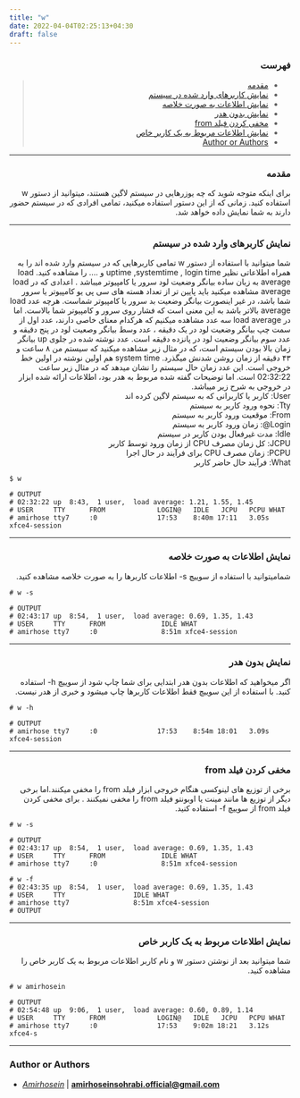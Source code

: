 ```yaml
---
title: "w"
date: 2022-04-04T02:25:13+04:30
draft: false
---
```




<div dir='rtl'>

### فهرست

> - [مقدمه](#مقدمه)
> - [نمایش کاربرهای وارد شده در سیستم](#نمایش-کاربرهای-وارد-شده-در-سیستم)
> - [نمایش اطلاعات به صورت خلاصه](#نمایش-اطلاعات-به-صورت-خلاصه)
> - [نمایش بدون هدر](#نمایش-بدون-هدر)
> - [مخفی کردن فیلد from](#مخفی-کردن-فیلد-from)
> - [نمایش اطلاعات مربوط به یک کاربر خاص](#نمایش-اطلاعات-مربوط-به-یک-کاربر-خاص)
> - [Author or Authors](#author-or-authors)
</div>



---
<div dir='rtl'>

### مقدمه
برای اینکه متوجه شوید که چه یوزرهایی در سیستم لاگین هستند، میتوانید از دستور w استفاده کنید. زمانی که از این دستور استفاده میکنید، تمامی افرادی که در سیستم حضور دارند به شما نمایش داده خواهد شد.

</div>


---
<div dir='rtl'>

### نمایش کاربرهای وارد شده در سیستم 

</div>

<div dir = "rtl">
شما میتوانید با استفاده از دستور w تمامی کاربرهایی که در سیستم وارد شده اند را به همراه اطلاعاتی نظیر uptime ,systemtime , login time و .... را مشاهده کنید.
load average به زبان ساده بیانگر وضعیت لود سرور یا کامپیوتر میباشد . اعدادی که در load average مشاهده میکنید باید پایین تر از تعداد هسته های سی پی یو کامپیوتر یا سرور شما باشد، در غیر اینصورت بیانگر وضعیت بد سرور یا کامپیوتر شماست. هرچه عدد load average بالاتر باشد به این معنی است که فشار روی سرور و کامپیوتر شما بالاست. اما در load average سه عدد مشاهده میکنیم که هرکدام معنای خاصی دارند، عدد اول از سمت چپ بیانگر وضعیت لود در یک دقیقه ، عدد وسط بیانگر وصعیت لود در پنج دقیقه و عدد سوم بیانگر وضعیت لود در پانزده دقیقه است.
عدد نوشته شده در جلوی up بیانگر زمان بالا بودن سیستم است، که در مثال زیر مشاهده میکنید که سیستم من ۸ ساعت و ۴۳ دقیقه از زمان روشن شدنش میگذرد.
system time هم اولین نوشته در اولین خط خروجی است.
این عدد زمان حال سیستم را نشان میدهد که در مثال زیر ساعت 02:32:22 است.
اما توضیحات گفته شده مربوط به هدر بود، اطلاعات ارائه شده ابزار در خروجی به شرح زیر میباشد.
</div>

<div dir = "rtl">
User: کاربر یا کاربرانی که به سیستم لاگین کرده اند
</div>
<div dir = "rtl">
Tty: نحوه ورود کاربر به سیستم
</div>
<div dir = "rtl">
From: موقعیت ورود کاربر به سیستم
</div>
<div dir = "rtl">
Login@: زمان ورود کاربر به سیستم
</div>
<div dir = "rtl">
Idle: مدت غیرفعال بودن کاربر در سیستم
</div>
<div dir = "rtl">
JCPU: کل زمان مصرف CPU از زمان ورود توسط کاربر
</div>
<div dir = "rtl">
PCPU: زمان مصرف CPU برای فرآیند در حال اجرا
</div>
<div dir = "rtl">
What: فرآیند حال حاضر کاربر
</div>

    
    $ w
    
    # OUTPUT
    # 02:32:22 up  8:43,  1 user,  load average: 1.21, 1.55, 1.45
    # USER     TTY      FROM             LOGIN@   IDLE   JCPU   PCPU WHAT
    # amirhose tty7     :0               17:53    8:40m 17:11   3.05s xfce4-session

   

---
<div dir='rtl'>

### نمایش اطلاعات به صورت خلاصه
شمامیتوانید با استفاده از سوییچ s- اطلاعات کاربرها را به صورت خلاصه مشاهده کنید.

</div>

    # w -s
    
    # OUTPUT
    # 02:43:17 up  8:54,  1 user,  load average: 0.69, 1.35, 1.43
    # USER     TTY      FROM              IDLE WHAT
    # amirhose tty7     :0                8:51m xfce4-session

   

---
<div dir='rtl'>

### نمایش بدون هدر
اگر میخواهید که اطلاعات بدون هدر ابتدایی برای شما چاپ شود از سوییچ h- استفاده کنید. با استفاده از این سوییچ فقط اطلاعات کاربرها چاپ میشود و خبری از هدر نیست.

</div>
    
    # w -h
    
    # OUTPUT
    # amirhose tty7     :0               17:53    8:54m 18:01   3.09s xfce4-session


---
<div dir='rtl'>

### مخفی کردن فیلد from
برخی از توزیع های لینوکسی هنگام خروجی ابزار فیلد from را مخفی میکنند.اما برخی دیگر از توزیع ها مانند مینت یا اوبونتو فیلد from را مخفی نمیکنند . برای مخفی کردن فیلد from از سوییچ f- استفاده کنید.

</div>

    # w -s

    # OUTPUT
    # 02:43:17 up  8:54,  1 user,  load average: 0.69, 1.35, 1.43
    # USER     TTY      FROM              IDLE WHAT
    # amirhose tty7     :0                8:51m xfce4-session
    
    # w -f
    # 02:43:35 up  8:54,  1 user,  load average: 0.69, 1.35, 1.43
    # USER     TTY                 IDLE WHAT
    # amirhose tty7                8:51m xfce4-session
    # OUTPUT
---
<div dir='rtl'>

### نمایش اطلاعات مربوط به یک کاربر خاص
شما میتوانید بعد از نوشتن دستور w و نام کاربر اطلاعات مربوط به یک کاربر خاص را مشاهده کنید.

</div>
    
    # w amirhosein
    
    # OUTPUT
    # 02:54:48 up  9:06,  1 user,  load average: 0.60, 0.89, 1.14
    # USER     TTY      FROM             LOGIN@   IDLE   JCPU   PCPU WHAT
    # amirhose tty7     :0               17:53    9:02m 18:21   3.12s xfce4-s

   

---
### Author or Authors

- *[Amirhosein](https://github.com/amirhoseinsb)* | **<amirhoseinsohrabi.official@gmail.com>**
